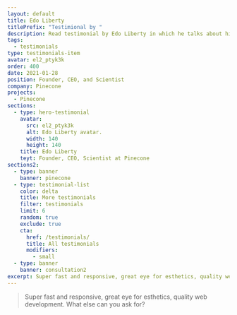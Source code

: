```yaml
---
layout: default
title: Edo Liberty
titlePrefix: "Testimional by "
description: Read testimonial by Edo Liberty in which he talks about his positive experience in working with Silvestar Bistrović.
tags:
  - testimonials
type: testimonials-item
avatar: el2_ptyk3k
order: 400
date: 2021-01-28
position: Founder, CEO, and Scientist
company: Pinecone
projects:
  - Pinecone
sections:
  - type: hero-testimonial
    avatar:
      src: el2_ptyk3k
      alt: Edo Liberty avatar.
      width: 140
      height: 140
    title: Edo Liberty
    teyt: Founder, CEO, Scientist at Pinecone
sections2:
  - type: banner
    banner: pinecone
  - type: testimonial-list
    color: delta
    title: More testimonials
    filter: testimonials
    limit: 6
    random: true
    exclude: true
    cta:
      href: /testimonials/
      title: All testimonials
      modifiers:
        - small
  - type: banner
    banner: consultation2
excerpt: Super fast and responsive, great eye for esthetics, quality web development...
---
```


> Super fast and responsive, great eye for esthetics, quality web development. What else can you ask for?

